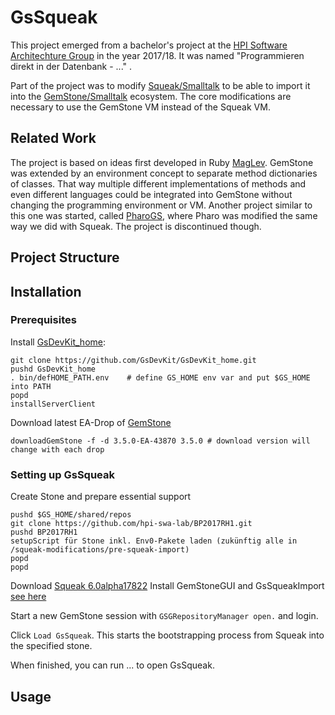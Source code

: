 # GsSqueak

This project emerged from a bachelor's project at the [HPI Software Architechture Group](https://github.com/hpi-swa-lab) in the year 2017/18. It was named "Programmieren direkt in der Datenbank - ..." .

Part of the project was to modify [Squeak/Smalltalk](https://squeak.org/) to be able to import it into the [GemStone/Smalltalk](https://gemtalksystems.com/products/gs64/) ecosystem. The core modifications are necessary to use the GemStone VM instead of the Squeak VM.

## Related Work

The project is based on ideas first developed in Ruby [MagLev](https://github.com/MagLev/maglev). GemStone was extended by an environment concept to separate method dictionaries of classes. That way multiple different implementations of methods and even different languages could be integrated into GemStone without changing the programming environment or VM.
Another project similar to this one was started, called [PharoGS](https://github.com/dalehenrich/PharoGs), where Pharo was modified the same way we did with Squeak. The project is discontinued though.

## Project Structure

## Installation

### Prerequisites

Install [GsDevKit_home](https://github.com/GsDevKit/GsDevKit_home):
```
git clone https://github.com/GsDevKit/GsDevKit_home.git
pushd GsDevKit_home
. bin/defHOME_PATH.env    # define GS_HOME env var and put $GS_HOME into PATH
popd
installServerClient
```

Download latest EA-Drop of [GemStone](https://downloads.gemtalksystems.com/pub/GemStone64/)
```
downloadGemStone -f -d 3.5.0-EA-43870 3.5.0 # download version will change with each drop
```

### Setting up GsSqueak
Create Stone and prepare essential support
```
pushd $GS_HOME/shared/repos
git clone https://github.com/hpi-swa-lab/BP2017RH1.git
pushd BP2017RH1
setupScript für Stone inkl. Env0-Pakete laden (zukünftig alle in /squeak-modifications/pre-squeak-import)
popd
popd
```

Download [Squeak 6.0alpha17822](http://files.squeak.org/6.0alpha/Squeak6.0alpha-17822-64bit/)
Install GemStoneGUI and GsSqueakImport [see here](https://github.com/hpi-swa-lab/BP2017RH1/tree/master/tools)

Start a new GemStone session with `GSGRepositoryManager open.` and login.

Click `Load GsSqueak`. This starts the bootstrapping process from Squeak into the specified stone.

When finished, you can run ... to open GsSqueak.

## Usage
